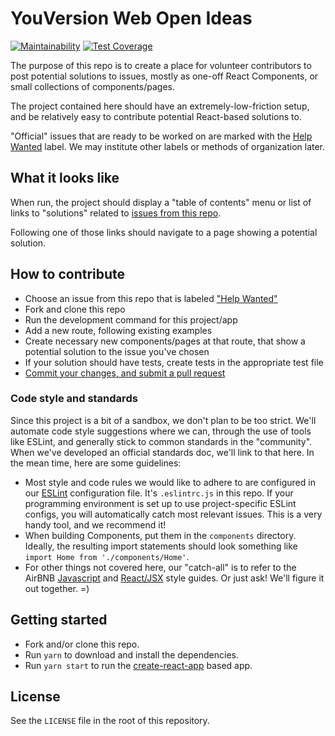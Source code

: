 # YouVersion Web Open Ideas

[![Maintainability](https://api.codeclimate.com/v1/badges/7f8a6cdd0c63e79ff2c8/maintainability)](https://codeclimate.com/github/lifechurch/youversion-web-open-ideas/maintainability)
[![Test Coverage](https://api.codeclimate.com/v1/badges/7f8a6cdd0c63e79ff2c8/test_coverage)](https://codeclimate.com/github/lifechurch/youversion-web-open-ideas/test_coverage)

The purpose of this repo is to create a place for volunteer contributors to post potential solutions to issues, mostly as one-off React Components, or small collections of components/pages.

The project contained here should have an extremely-low-friction setup, and be relatively easy to contribute potential React-based solutions to.

"Official" issues that are ready to be worked on are marked with the [Help Wanted](https://github.com/lifechurch/youversion-web-open-ideas/labels/help%20wanted) label. We may institute other labels or methods of organization later.

## What it looks like

When run, the project should display a "table of contents" menu or list of links to "solutions" related to [issues from this repo](https://github.com/lifechurch/youversion-web-open-ideas/issues).

Following one of those links should navigate to a page showing a potential solution.

## How to contribute

- Choose an issue from this repo that is labeled ["Help Wanted"](https://github.com/lifechurch/youversion-web-open-ideas/labels/help%20wanted)
- Fork and clone this repo
- Run the development command for this project/app
- Add a new route, following existing examples
- Create necessary new components/pages at that route, that show a potential solution to the issue you've chosen
- If your solution should have tests, create tests in the appropriate test file
- [Commit your changes, and submit a pull request](https://help.github.com/articles/creating-a-pull-request-from-a-fork/)

### Code style and standards

Since this project is a bit of a sandbox, we don't plan to be too strict. We'll automate code style suggestions where we can, through the use of tools like ESLint, and generally stick to common standards in the "community". When we've developed an official standards doc, we'll link to that here. In the mean time, here are some guidelines:

* Most style and code rules we would like to adhere to are configured in our [ESLint](https://eslint.org/) configuration file. It's `.eslintrc.js` in this repo. If your programming environment is set up to use project-specific ESLint configs, you will automatically catch most relevant issues. This is a very handy tool, and we recommend it!
* When building Components, put them in the `components` directory. Ideally, the resulting import statements should look something like `import Home from './components/Home'`.
* For other things not covered here, our "catch-all" is to refer to the AirBNB [Javascript](https://github.com/airbnb/javascript) and [React/JSX](https://github.com/airbnb/javascript/tree/master/react) style guides. Or just ask! We'll figure it out together. =)

## Getting started

- Fork and/or clone this repo.
- Run `yarn` to download and install the dependencies.
- Run `yarn start` to run the [create-react-app](https://github.com/facebook/create-react-app) based app.

## License

See the `LICENSE` file in the root of this repository.
